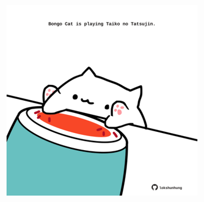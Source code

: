 <!-- built at 13/07/2022, 08:01:10 UTC -->
<p align="center">
  <img width="500" height="500" src="./ReadmeImage.svg">
</p>
